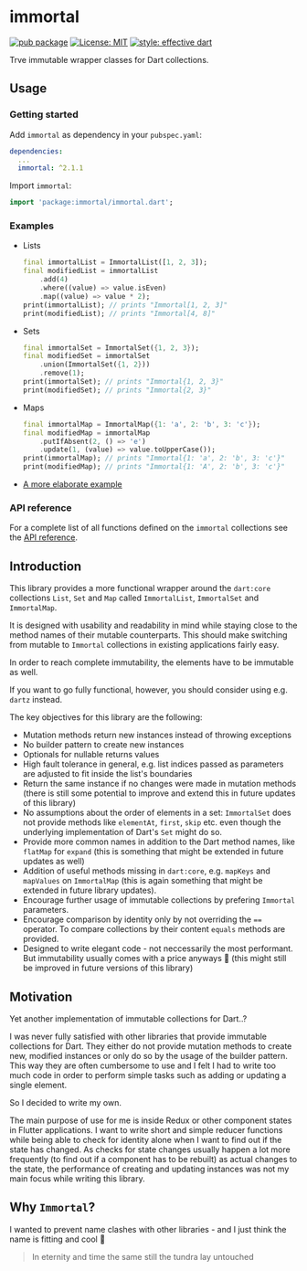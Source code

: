 # immortal

[![pub package](https://img.shields.io/pub/v/immortal.svg)](https://pub.dartlang.org/packages/immortal)
[![License: MIT](https://img.shields.io/badge/license-MIT-blue.svg)](https://opensource.org/licenses/MIT)
[![style: effective dart](https://img.shields.io/badge/style-effective_dart-40c4ff.svg)](https://github.com/tenhobi/effective_dart)

Trve immutable wrapper classes for Dart collections.

## Usage

### Getting started

Add `immortal` as dependency in your `pubspec.yaml`:

```yaml
dependencies:
  ...
  immortal: ^2.1.1
```

Import `immortal`:

```dart
import 'package:immortal/immortal.dart';
```

### Examples

- Lists

  ```dart
  final immortalList = ImmortalList([1, 2, 3]);
  final modifiedList = immortalList
      .add(4)
      .where((value) => value.isEven)
      .map((value) => value * 2);
  print(immortalList); // prints "Immortal[1, 2, 3]"
  print(modifiedList); // prints "Immortal[4, 8]"
  ```

- Sets

  ```dart
  final immortalSet = ImmortalSet({1, 2, 3});
  final modifiedSet = immortalSet
      .union(ImmortalSet({1, 2}))
      .remove(1);
  print(immortalSet); // prints "Immortal{1, 2, 3}"
  print(modifiedSet); // prints "Immortal{2, 3}"
  ```

- Maps

  ```dart
  final immortalMap = ImmortalMap({1: 'a', 2: 'b', 3: 'c'});
  final modifiedMap = immortalMap
      .putIfAbsent(2, () => 'e')
      .update(1, (value) => value.toUpperCase());
  print(immortalMap); // prints "Immortal{1: 'a', 2: 'b', 3: 'c'}"
  print(modifiedMap); // prints "Immortal{1: 'A', 2: 'b', 3: 'c'}"
  ```

- [A more elaborate example](https://pub.dev/packages/immortal/example)

### API reference

For a complete list of all functions defined on the `immortal` collections see the [API reference](https://pub.dev/documentation/immortal/latest/immortal/immortal-library.html).

## Introduction

This library provides a more functional wrapper around the `dart:core` collections `List`, `Set` and `Map` called `ImmortalList`, `ImmortalSet` and `ImmortalMap`.

It is designed with usability and readability in mind while staying close to the method names of their mutable counterparts.
This should make switching from mutable to `Immortal` collections in existing applications fairly easy.

In order to reach complete immutability, the elements have to be immutable as well.

If you want to go fully functional, however, you should consider using e.g. `dartz` instead.

The key objectives for this library are the following:

- Mutation methods return new instances instead of throwing exceptions
- No builder pattern to create new instances
- Optionals for nullable returns values
- High fault tolerance in general, e.g. list indices passed as parameters are adjusted to fit inside the list's boundaries
- Return the same instance if no changes were made in mutation methods (there is still some potential to improve and extend this in future updates of this library)
- No assumptions about the order of elements in a set: `ImmortalSet` does not provide methods like `elementAt`, `first`, `skip` etc. even though the underlying implementation of Dart's `Set` might do so.
- Provide more common names in addition to the Dart method names, like `flatMap` for `expand` (this is something that might be extended in future updates as well)
- Addition of useful methods missing in `dart:core`, e.g. `mapKeys` and `mapValues` on `ImmortalMap` (this is again something that might be extended in future library updates).
- Encourage further usage of immutable collections by prefering `Immortal` parameters.
- Encourage comparison by identity only by not overriding the `==` operator. To compare collections by their content `equals` methods are provided.
- Designed to write elegant code - not neccessarily the most performant. But immutability usually comes with a price anyways 🤷 (this might still be improved in future versions of this library)

## Motivation

Yet another implementation of immutable collections for Dart..?

I was never fully satisfied with other libraries that provide immutable collections for Dart. They either do not provide mutation methods to create new, modified instances or only do so by the usage of the builder pattern.
This way they are often cumbersome to use and I felt I had to write too much code in order to perform simple tasks such as adding or updating a single element.

So I decided to write my own.

The main purpose of use for me is inside Redux or other component states in Flutter applications. I want to write short and simple reducer functions while being able to check for identity alone when I want to find out if the state has changed. As checks for state changes usually happen a lot more frequently (to find out if a component has to be rebuilt) as actual changes to the state, the performance of creating and updating instances was not my main focus while writing this library.

## Why `Immortal`?

I wanted to prevent name clashes with other libraries - and I just think the name is fitting and cool 🤘

> In eternity and time the same still the tundra lay untouched
